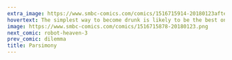 ```yaml
---
extra_image: https://www.smbc-comics.com/comics/1516715914-20180123after.png
hovertext: The simplest way to become drunk is likely to be the best one.
image: https://www.smbc-comics.com/comics/1516715878-20180123.png
next_comic: robot-heaven-3
prev_comic: dilemma
title: Parsimony
---
```


